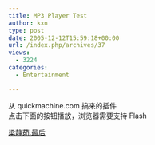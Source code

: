 ```yaml
---
title: MP3 Player Test
author: kxn
type: post
date: 2005-12-12T15:59:18+00:00
url: /index.php/archives/37
views:
  - 3224
categories:
  - Entertainment

---
```

从 quickmachine.com 搞来的插件  
点击下面的按钮播放，浏览器需要支持 Flash

[梁静茹.最后][1]

 [1]: http://www.sdlyjt.com/wsyyt/wsyyt/mp3/liangjingru/30zh.mp3